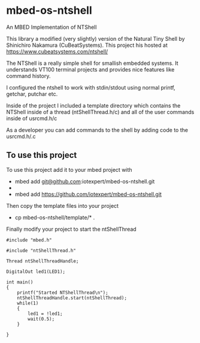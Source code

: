 # mbed-os-ntshell
An MBED Implementation of NTShell

This library a modified (very slightly) version of the Natural Tiny Shell by Shinichiro Nakamura (CuBeatSystems).  This project his hosted at https://www.cubeatsystems.com/ntshell/

The NTShell is a really simple shell for smallish embedded systems.  It understands VT100 terminal projects and provides nice features like command history.

I configured the ntshell to work with stdin/stdout using normal printf, getchar, putchar etc.

Inside of the project I included a template directory which contains the NTShell inside of a thread (ntShellThread.h/c) and all of the user commands inside of usrcmd.h/c

As a developer you can add commands to the shell by adding code to the usrcmd.h/.c

## To use this project
To use this project add it to your mbed project with
* mbed add git@github.com:iotexpert/mbed-os-ntshell.git
* 
* mbed add https://github.com/iotexpert/mbed-os-ntshell.git

Then copy the template files into your project
* cp mbed-os-ntshell/template/* .

Finally modify your project to start the ntShellThread

```
#include "mbed.h"

#include "ntShellThread.h"

Thread ntShellThreadHandle;

DigitalOut led1(LED1);

int main()
{
    printf("Started NTShellThread\n");
    ntShellThreadHandle.start(ntShellThread);
    while(1)
    {
        led1 = !led1;
        wait(0.5);
    }

}
```
